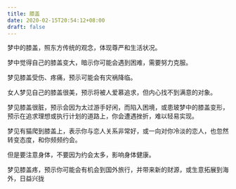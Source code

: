 ```yaml
---
title: 膝盖
date: 2020-02-15T20:54:12+08:00
draft: false
---
```


梦中的膝盖，照东方传统的观念，体现尊严和生活状况。

梦中觉得自己的膝盖变大，暗示你可能会遇到困难，需要努力克服。

梦见膝盖受伤、疼痛，预示可能会有灾祸降临。

女人梦见自己的膝盖很美，预示将被人爱慕追求，但内心找不到满意的对象。

梦见膝盖很脏，预示会因为太过游手好闲，而陷入困境，或患玻梦中的膝盖变形，预示在追求理想或执行计划的道路上，你会遭遇挫折，难以轻易实现。

梦见有猫爬到膝盖上，表示你与恋人关系非常好，或一向对你冷淡的恋人，也忽然转变态度，和你频频约会。

但是要注意身体，不要因为约会太多，影响身体健康。

梦见膝盖疼，预示你可能会有机会到国外旅行，并带来新的财源，或生意拓展到海外，日益兴拢